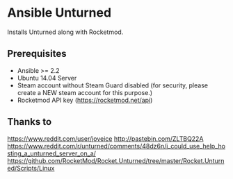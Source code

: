 # Ansible Unturned

Installs Unturned along with Rocketmod.

## Prerequisites

* Ansible >= 2.2
* Ubuntu 14.04 Server
* Steam account without Steam Guard disabled (for security, please create a NEW steam account for this purpose.)
* Rocketmod API key (https://rocketmod.net/api)


## Thanks to

https://www.reddit.com/user/joveice
http://pastebin.com/ZLTBQ22A
https://www.reddit.com/r/unturned/comments/48dz6n/i_could_use_help_hosting_a_unturned_server_on_a/
https://github.com/RocketMod/Rocket.Unturned/tree/master/Rocket.Unturned/Scripts/Linux
